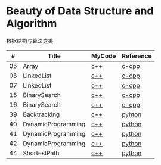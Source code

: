 Beauty of Data Structure and Algorithm
===
数据结构与算法之美


| # | Title | MyCode | Reference |
|---| ----- | ------ | --------- |
|05| Array | [c++](05_Array)|[c-cpp](https://github.com/wangzheng0822/algo/tree/master/c-cpp/05_array)|
|06| LinkedList | [c++](06_LinkedList)|[c-cpp](https://github.com/wangzheng0822/algo/tree/master/c-cpp/06_linkedlist)|
|07| LinkedList | [c++](06_LinkedList)|[c-cpp](https://github.com/wangzheng0822/algo/tree/master/c-cpp/07_linkedlist)|
|15| BinarySearch | [c++](15_BinarySearch)|[c-cpp](https://github.com/wangzheng0822/algo/tree/master/c-cpp/15_bsearch)|
|16| BinarySearch | [c++](16_BinarySearch)|[c-cpp](https://github.com/wangzheng0822/algo/tree/master/c-cpp/16_bsearch)|
|39| Backtracking | [c++](39_Backtracking)|[pyhton](https://github.com/wangzheng0822/algo/tree/master/python/39_back_track)| 
|40| DynamicProgramming | [c++](40_DynamicProgramming)|[python](https://github.com/wangzheng0822/algo/tree/master/python/40_dynamic_programming)|
|41| DynamicProgramming | [c++](41_DynamicProgramming)|[python](https://github.com/wangzheng0822/algo/tree/master/python/41_dynamic_programming)|
|42| DynamicProgramming | [c++](42_DynamicProgramming)|[python](https://github.com/wangzheng0822/algo/tree/master/python/42_dynamic_programming)|
|44| ShortestPath | [c++](44_ShortestPath)|[python](https://github.com/wangzheng0822/algo/tree/master/python/44_shortest_path)|